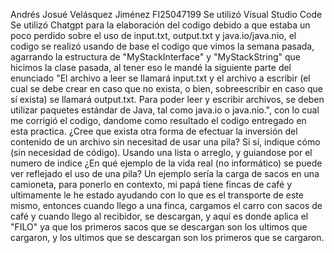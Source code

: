 Andrés Josué Velásquez Jiménez
FI25047199
Se utilizó Visual Studio Code
Se utilizó Chatgpt para la elaboración del codigo debido a que estaba un poco perdido sobre el uso de input.txt, output.txt y java.io/java.nio, el codigo se realizó usando de base el codigo que vimos la semana pasada, agarrando la estructura de "MyStackInterface" y "MyStackString" que hicimos la clase pasada, al tener eso le mandé la siguiente parte del enunciado "El archivo a leer se llamará input.txt y el archivo a escribir (el cual se debe crear en caso que no exista, o bien, sobreescribir en caso que sí exista) se llamará output.txt. Para poder leer y escribir archivos, se deben utilizar paquetes estándar de Java, tal como java.io o java.nio.", con lo cual me corrigió el codigo, dandome como resultado el codigo entregado en esta practica.
¿Cree que exista otra forma de efectuar la inversión del contenido de un archivo sin necesitad de usar una pila? Si sí, indique cómo (sin necesidad de código).
Usando una lista o arreglo, y guiandose por el numero de indice
¿En qué ejemplo de la vida real (no informático) se puede ver reflejado el uso de una pila?
Un ejemplo sería la carga de sacos en una camioneta, para ponerlo en contexto, mi papá tiene fincas de café y ultimamente le he estado ayudando con lo que es el transporte de este mismo, entonces cuando llego a una finca, cargamos el carro con sacos de café y cuando llego al recibidor, se descargan, y aquí es donde aplica el "FILO" ya que los primeros sacos que se descargan son los ultimos que cargaron, y los ultimos que se descargan son los primeros que se cargaron.